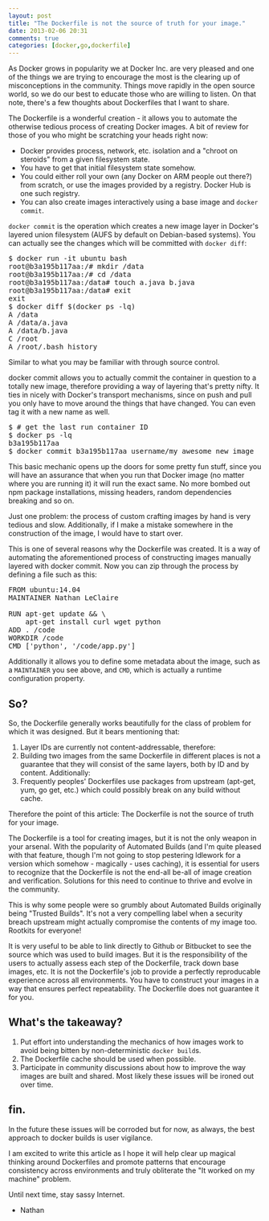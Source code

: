 ```yaml
---
layout: post
title: "The Dockerfile is not the source of truth for your image."
date: 2013-02-06 20:31
comments: true
categories: [docker,go,dockerfile]
---
```


As Docker grows in popularity we at Docker Inc. are very pleased and one of the things we are trying to encourage the most is the clearing up of misconceptions in the community. Things move rapidly in the open source world, so we do our best to educate those who are willing to listen. On that note, there's a few thoughts about Dockerfiles that I want to share.

The Dockerfile is a wonderful creation - it allows you to automate the otherwise tedious process of creating Docker images. A bit of review for those of you who might be scratching your heads right now:

- Docker provides process, network, etc. isolation and a "chroot on steroids" from a given filesystem state.
- You have to get that initial filesystem state somehow.
- You could either roll your own (any Docker on ARM people out there?) from scratch, or use the images provided by a registry. Docker Hub is one such registry.
- You can also create images interactively using a base image and `docker commit`.

`docker commit` is the operation which creates a new image layer in Docker's layered union filesystem (AUFS by default on Debian-based systems). You can actually see the changes which will be committed with `docker diff`:

<pre>
$ docker run -it ubuntu bash
root@b3a195b117aa:/# mkdir /data
root@b3a195b117aa:/# cd /data
root@b3a195b117aa:/data# touch a.java b.java
root@b3a195b117aa:/data# exit
exit
$ docker diff $(docker ps -lq)
A /data
A /data/a.java
A /data/b.java
C /root
A /root/.bash_history
</pre>

Similar to what you may be familiar with through source control.

docker commit allows you to actually commit the container in question to a totally new image, therefore providing a way of layering that's pretty nifty. It ties in nicely with Docker's transport mechanisms, since on push and pull you only have to move around the things that have changed. You can even tag it with a new name as well.

<pre>
$ # get the last run container ID
$ docker ps -lq
b3a195b117aa
$ docker commit b3a195b117aa username/my_awesome_new_image
</pre>

This basic mechanic opens up the doors for some pretty fun stuff, since you will have an assurance that when you run that Docker image (no matter where you are running it) it will run the exact same. No more bombed out npm package installations, missing headers, random dependencies breaking and so on.

Just one problem: the process of custom crafting images by hand is very tedious and slow. Additionally, if I make a mistake somewhere in the construction of the image, I would have to start over.

This is one of several reasons why the Dockerfile was created. It is a way of automating the aforementioned process of constructing images manually layered with docker commit. Now you can zip through the process by defining a file such as this:

<pre>
FROM ubuntu:14.04
MAINTAINER Nathan LeClaire 

RUN apt-get update && \
    apt-get install curl wget python
ADD . /code
WORKDIR /code
CMD ['python', '/code/app.py']
</pre>

Additionally it allows you to define some metadata about the image, such as a `MAINTAINER` you see above, and `CMD`, which is actually a runtime configuration property.

## So?

So, the Dockerfile generally works beautifully for the class of problem for which it was designed. But it bears mentioning that:

1. Layer IDs are currently not content-addressable, therefore:
2. Building two images from the same Dockerfile in different places is not a guarantee that they will consist of the same layers, both by ID and by content. Additionally:
3. Frequently peoples' Dockerfiles use packages from upstream (apt-get, yum, go get, etc.) which could possibly break on any build without cache.

Therefore the point of this article: The Dockerfile is not the source of truth for your image.

The Dockerfile is a tool for creating images, but it is not the only weapon in your arsenal. With the popularity of Automated Builds (and I'm quite pleased with that feature, though I'm not going to stop pestering ldlework for a version which somehow - magically - uses caching), it is essential for users to recognize that the Dockerfile is not the end-all be-all of image creation and verification. Solutions for this need to continue to thrive and evolve in the community.

This is why some people were so grumbly about Automated Builds originally being "Trusted Builds". It's not a very compelling label when a security breach upstream might actually compromise the contents of my image too. Rootkits for everyone!

It is very useful to be able to link directly to Github or Bitbucket to see the source which was used to build images. But it is the responsibility of the users to actually assess each step of the Dockerfile, track down base images, etc. It is not the Dockerfile's job to provide a perfectly reproducable experience across all environments. You have to construct your images in a way that ensures perfect repeatability. The Dockerfile does not guarantee it for you.

## What's the takeaway?

1. Put effort into understanding the mechanics of how images work to avoid being bitten by non-deterministic `docker build`s.
2. The Dockerfile cache should be used when possible.
3. Participate in community discussions about how to improve the way images are built and shared. Most likely these issues will be ironed out over time.

## fin.

In the future these issues will be corroded but for now, as always, the best approach to docker builds is user vigilance.

I am excited to write this article as I hope it will help clear up magical thinking around Dockerfiles and promote patterns that encourage consistency across environments and truly obliterate the "It worked on my machine" problem.

Until next time, stay sassy Internet.

- Nathan
